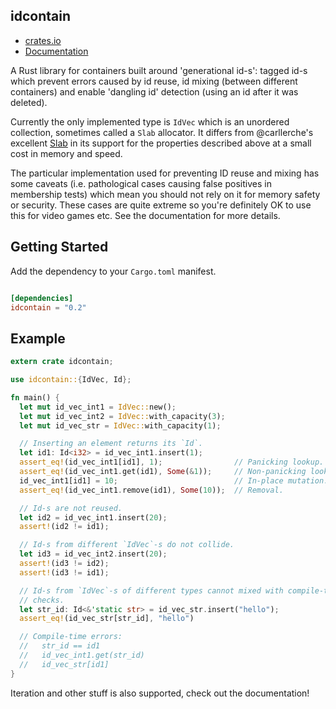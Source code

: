 idcontain
---

* [crates.io](https://crates.io/idcontain)
* [Documentation](https://docs.rs/idcontain)

A Rust library for containers built around 'generational id-s': tagged id-s
which prevent errors caused by id reuse, id mixing (between different
containers) and enable 'dangling id' detection (using an id after it was
deleted).

Currently the only implemented type is `IdVec` which is an unordered collection,
sometimes called a `Slab` allocator. It differs from @carllerche's excellent
[Slab](https://crates.io/crates/slab) in its support for the properties
described above at a small cost in memory and speed.

The particular implementation used for preventing ID reuse and mixing has some
caveats (i.e. pathological cases causing false positives in membership tests)
which mean you should not rely on it for memory safety or security. These cases
are quite extreme so you're definitely OK to use this for video games etc. See
the documentation for more details.

Getting Started
---
Add the dependency to your `Cargo.toml` manifest.
```toml

[dependencies]
idcontain = "0.2"
```

Example
---
```rust
extern crate idcontain;

use idcontain::{IdVec, Id};

fn main() {
  let mut id_vec_int1 = IdVec::new();
  let mut id_vec_int2 = IdVec::with_capacity(3);
  let mut id_vec_str = IdVec::with_capacity(1);

  // Inserting an element returns its `Id`.
  let id1: Id<i32> = id_vec_int1.insert(1);
  assert_eq!(id_vec_int1[id1], 1);                // Panicking lookup.
  assert_eq!(id_vec_int1.get(id1), Some(&1));     // Non-panicking lookup.
  id_vec_int1[id1] = 10;                          // In-place mutation.
  assert_eq!(id_vec_int1.remove(id1), Some(10));  // Removal.

  // Id-s are not reused.
  let id2 = id_vec_int1.insert(20);
  assert!(id2 != id1);

  // Id-s from different `IdVec`-s do not collide.
  let id3 = id_vec_int2.insert(20);
  assert!(id3 != id2);
  assert!(id3 != id1);

  // Id-s from `IdVec`-s of different types cannot mixed with compile-time
  // checks.
  let str_id: Id<&'static str> = id_vec_str.insert("hello");
  assert_eq!(id_vec_str[str_id], "hello")

  // Compile-time errors:
  //   str_id == id1
  //   id_vec_int1.get(str_id)
  //   id_vec_str[id1]
}
```

Iteration and other stuff is also supported, check out the documentation!
